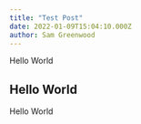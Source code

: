 ```yaml
---
title: "Test Post"
date: 2022-01-09T15:04:10.000Z
author: Sam Greenwood
---
```


Hello World

## Hello World
Hello World